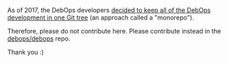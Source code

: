 As of 2017, the DebOps developers [decided to keep all of the DebOps
development in one Git
tree](https://lists.debops.org/pipermail/debops-users/2017-August/000078.html)
(an approach called a "monorepo").

Therefore, please do not contribute here. Please contribute instead in the
[debops/debops](https://github.com/debops/debops) repo.

Thank you :)
